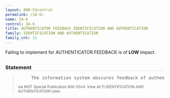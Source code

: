 ```yaml
---
layout: 800-53control
permalink: /IA-6/
name: IA-6
control: IA-6
title: AUTHENTICATOR FEEDBACK IDENTIFICATION AND AUTHENTICATION
family: IDENTIFICATION AND AUTHENTICATION
family_cnt: 11
---
```

<p class="text-info">Failing to implement for AUTHENTICATOR FEEDBACK is of <b>LOW</b> impact.</p>

<h3 style="border-bottom:1px solid #ddd;margin:30px 0 8px 0;">Statement</h3>
<blockquote>
<pre>     The information system obscures feedback of authentication information during the authentication process to protect the information from possible exploitation/use by unauthorized individuals. 
</pre>
<p><small>via NIST Special Publication 800-53v4. View all 11 <i>IDENTIFICATION AND AUTHENTICATION</i> rules. <a href="/cce/ssg/group/$Group_id"><span class="glyphicon glyphicon-link"></span></a> </small></p>
</blockquote>

